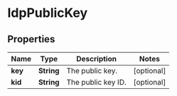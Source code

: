 
# IdpPublicKey

## Properties
Name | Type | Description | Notes
------------ | ------------- | ------------- | -------------
**key** | **String** | The public key. |  [optional]
**kid** | **String** | The public key ID. |  [optional]




